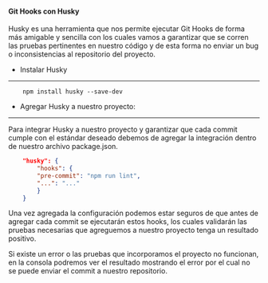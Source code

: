 #### Git Hooks con Husky

Husky es una herramienta que nos permite ejecutar Git Hooks de forma más amigable y sencilla con los cuales vamos a garantizar que se corren las pruebas pertinentes en nuestro código y de esta forma no enviar un bug o inconsistencias al repositorio del proyecto.

* Instalar Husky
<hr/>

```console
    npm install husky --save-dev
```

* Agregar Husky a nuestro proyecto:
<hr/>

Para integrar Husky a nuestro proyecto y garantizar que cada commit cumple con el estándar deseado debemos de agregar la integración dentro de nuestro archivo package.json.

```json
    "husky": {
        "hooks": {
        "pre-commit": "npm run lint",
        "...": "..."
        }
    }
```

Una vez agregada la configuración podemos estar seguros de que antes de agregar cada commit se ejecutarán estos hooks, los cuales validarán las pruebas necesarias que agreguemos a nuestro proyecto tenga un resultado positivo.

Si existe un error o las pruebas que incorporamos el proyecto no funcionan, en la consola podremos ver el resultado mostrando el error por el cual no se puede enviar el commit a nuestro repositorio.
